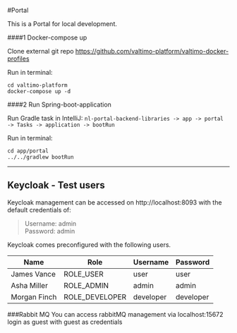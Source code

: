 #Portal

This is a Portal for local development.

####1 Docker-compose up

Clone external git repo https://github.com/valtimo-platform/valtimo-docker-profiles

Run in terminal:
```shell
cd valtimo-platform
docker-compose up -d
```

####2 Run Spring-boot-application

Run Gradle task in IntelliJ:
```nl-portal-backend-libraries -> app -> portal -> Tasks -> application -> bootRun```

Run in terminal:
```shell
cd app/portal
../../gradlew bootRun
```

---

## Keycloak - Test users

Keycloak management can be accessed on http://localhost:8093 with the default credentials of:
>Username: admin  
>Password: admin

Keycloak comes preconfigured with the following users. 

| Name | Role | Username | Password |
|---|---|---|---|
| James Vance | ROLE_USER | user | user |
| Asha Miller | ROLE_ADMIN | admin | admin |
| Morgan Finch | ROLE_DEVELOPER | developer | developer |

###Rabbit MQ
You can access rabbitMQ management via localhost:15672 login as guest with guest as credentials